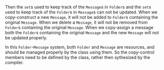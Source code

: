Then the `set`s used to keep track of the `Message`s in `Folder`s and the `set`s used to keep track of the `Folder`s in `Message`s can not be updated. When we copy-construct a new `Message`, it will not be added to `Folder`s containing the original `Message`. When we delete a `Message`, it will not be removed from `Folder`s containing the original `Message`. When we copy-assign a message both the `Folder`s containing the original `Message` and the new `Message` will not be updated properly.

In this `Folder`-`Message` system, both `Folder` and `Message` are resources, and should be managed properly by the class using them. So the copy-control members need to be defined by the class, rather then sythesized by the compiler.
